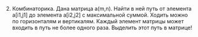 2.	Комбинаторика. Дана матрица a(m,n). Найти в ней путь от элемента a[i1,j1] до 
элемента a[i2,j2] с максимальной суммой. Ходить можно по горизонталям и вертикалям. 
Каждый элемент матрицы может входить в путь не более одного раза. 
Выделить этот путь в матрице!